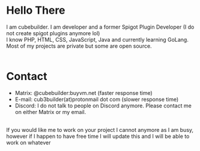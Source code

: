 # Hello There
I am cubebuilder. I am developer and a former Spigot Plugin Developer (I do not create spigot plugins anymore lol)
<br>
I know PHP, HTML, CSS, JavaScript, Java and currently learning GoLang.
<br>
Most of my projects are private but some are open source.
<br>
<br>
# Contact
* Matrix: @cubebuilder:buyvm.net (faster response time)
* E-mail: cub3builder(at)protonmail dot com (slower response time)
* Discord: I do not talk to people on Discord anymore. Please contact me on either Matrix or my email.
<br>
If you would like me to work on your project I cannot anymore as I am busy, however if I happen to have free time I will update this and I will be able to work on whatever
